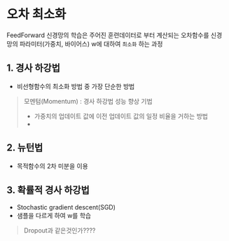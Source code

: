 # 오차 최소화 
FeedForward 신경망의 학습은 주어진 훈련데이터로 부터 계산되는 오차함수를 신경망의 파라미터(가중치, 바이어스) w에 대하여 `최소화` 하는 과정

## 1. 경사 하강법
* 비선형함수의 최소화 방법 중 가장 단순한 방법

> 모멘텀(Momentum) : 경사 하강법 성능 향상 기법 
> * 가중치의 업데이트 값에 이전 업데이트 값의 일정 비율을 거하는 방법 
> * 

## 2. 뉴턴법
* 목적함수의 2차 미분을 이용 

## 3. 확률적 경사 하강법 
* Stochastic gradient descent(SGD)
* 샘플을 다르게 하여 w를 학습

> Dropout과 같은것인가????


